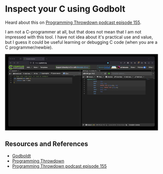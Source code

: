 # Inspect your C using Godbolt

Heard about this on [Programming Throwdown podcast episode 155][EPISODE155].

I am not a C-programmer at all, but that does not mean that I am not impressed with this tool. I have not idea about it's practical use and value, but I guess it could be useful learning or debugging C code (when you are a C programmer/newbie).

[![Godbolt Screenshot](godbolt-screenshot.png)][GODBOLT]

## Resources and References

- [Godboldt][GODBOLT]
- [Programming Throwdown](https://www.programmingthrowdown.com/)
- [Programming Throwdown podcast episode 155][EPISODE155]

[EPISODE155]: https://www.programmingthrowdown.com/episodes/156-perl-and-regular-expressions/
[GODBOLT]: https://godbolt.org/
